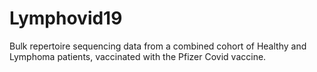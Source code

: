 # Lymphovid19

Bulk repertoire sequencing data from a combined cohort of Healthy and Lymphoma patients, vaccinated with the Pfizer Covid vaccine.
